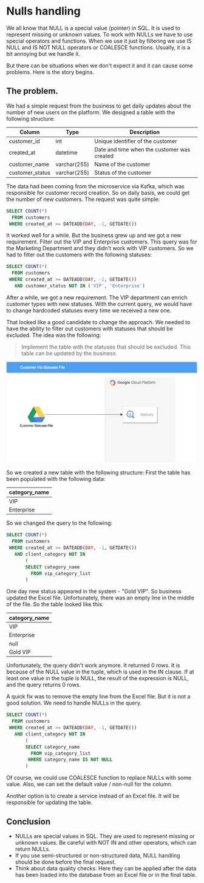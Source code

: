 # Nulls handling 
We all know that NULL is a special value (pointer) in SQL. It is used to represent missing or unknown values.
To work with NULLs we have to use special operators and functions. When we use it just by filtering we use IS NULL and IS NOT NULL operators or COALESCE functions. Usually, it is a bit annoying but we handle it.

But there can be situations when we don't expect it and it can cause some problems.
Here is the story begins. 

## The problem. 

We had a simple request from the business to get daily updates about the number of new users on the platform.
We designed a table with the following structure:

| Column | Type | Description |
| --- | --- | --- |
| customer_id | int | Unique identifier of the customer |
| created_at | datetime | Date and time when the customer was created |
| customer_name | varchar(255) | Name of the customer |
| customer_status | varchar(255) | Status of the customer |

The data had been coming from the microservice via Kafka, which was responsible for customer record creation.
So on daily basis, we could get the number of new customers.
The request was quite simple: 

```sql  
SELECT COUNT(*) 
  FROM customers 
 WHERE created_at >= DATEADD(DAY, -1, GETDATE())
```

It worked well for a while. But the business grew up and we got a new requirement. Filter out the VIP and Enterprise customers. This query was for the Marketing Department and they didn't work with VIP customers. So we had to filter out the customers with the following statuses:

```sql
SELECT COUNT(*) 
  FROM customers 
 WHERE created_at >= DATEADD(DAY, -1, GETDATE()) 
   AND customer_status NOT IN ('VIP', 'Enterprise')
```

After a while, we got a new requirement. The VIP department can enrich customer types with new statuses. With the current query, we would have to change hardcoded statuses every time we received a new one. 

That looked like a good candidate to change the approach. We needed to have the ability to filter out customers with statuses that should be excluded. 
The idea was the following: 

> Implement the table with the statuses that should be excluded. This table can be updated by the business. 

![image](images/google-drive-to-bq.jpg)

So we created a new table with the following structure: First the table has been populated with the following data:

| category_name |
| --- |
| VIP |
| Enterprise |

So we changed the query to the following:

```sql
SELECT COUNT(*) 
  FROM customers
 WHERE created_at >= DATEADD(DAY, -1, GETDATE()) 
   AND client_category NOT IN 
       (
       SELECT category_name 
         FROM vip_category_list
       )
```

One day new status appeared in the system - "Gold VIP". So business updated the Excel file. Unfortunately, there was an empty line in the middle of the file. So the table looked like this:


| category_name |
| --- |
| VIP |
| Enterprise |
| null |
| Gold VIP |

Unfortunately, the query didn't work anymore. It returned 0 rows.
It is because of the NULL value in the tuple, which is used in the IN clause. If at least one value in the tuple is NULL, the result of the expression is NULL, and the query returns 0 rows.

A quick fix was to remove the empty line from the Excel file. But it is not a good solution. We need to handle NULLs in the query.

```sql
SELECT COUNT(*) 
  FROM customers
 WHERE created_at >= DATEADD(DAY, -1, GETDATE()) 
   AND client_category NOT IN 
       (
       SELECT category_name 
         FROM vip_category_list
        WHERE category_name IS NOT NULL
       )
```


Of course, we could use COALESCE function to replace NULLs with some value. Also, we can set the default value / non-null for the column.

Another option is to create a service instead of an Excel file. It will be responsible for updating the table. 

## Conclusion

- NULLs are special values in SQL. They are used to represent missing or unknown values. Be careful with NOT IN and other operators, which can return NULLs.
- If you use semi-structured or non-structured data, NULL handling should be done before the final request.
- Think about data quality checks. Here they can be applied after the data has been loaded into the database from an Excel file or in the final table.